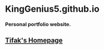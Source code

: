 # KingGenius5.github.io

### Personal portfolio website.

## [Tifak's Homepage](https://kinggenius5.github.io/)
